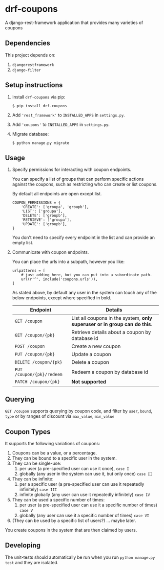 # drf-coupons
A django-rest-framework application that provides many varieties of coupons 

## Dependencies

This project depends on:
1. `djangorestframework`
2. `django-filter`

## Setup instructions

1. Install `drf-coupons` via pip:
   ```
   $ pip install drf-coupons
   ```

2. Add `'rest_framework'` to `INSTALLED_APPS` in `settings.py`.

3. Add `'coupons'` to `INSTALLED_APPS` in `settings.py`.

4. Migrate database:

   ```
   $ python manage.py migrate
   ```

## Usage

1. Specify permissions for interacting with coupon endpoints.

   You can specify a list of groups that can perform specific actions against the coupons, such as restricting who can
   create or list coupons.

   By default all endpoints are open except list. 

   ```
   COUPON_PERMISSIONS = {
       'CREATE': ['groupa', 'groupb'],
       'LIST': ['groupa'],
       'DELETE': ['groupb'],
       'RETRIEVE': ['groupa'],
       'UPDATE': ['groupb'],
   }
   ```

   You don't need to specify every endpoint in the list and can provide an empty list.

2. Communicate with coupon endpoints.

   You can place the urls into a subpath, however you like:

   ```
   urlpatterns = [
       # just adding here, but you can put into a subordinate path.
       url(r'^', include('coupons.urls')),
   ]
   ```

   As stated above, by default any user in the system can touch any of the below endpoints, except where specified in bold.

   | Endpoint                  | Details                                                                     |
   | ------------------------- | --------------------------------------------------------------------------- |
   | `GET /coupon`             | List all coupons in the system, **only superuser or in group can do this**. |
   | `GET /coupon/{pk}`        | Retrieve details about a coupon by database id                              |
   | `POST /coupon`            | Create a new coupon                                                         |
   | `PUT /coupon/{pk}`        | Update a coupon                                                             |
   | `DELETE /coupon/{pk}`     | Delete a coupon                                                             |
   | `PUT /coupon/{pk}/redeem` | Redeem a coupon by database id                                              |
   | `PATCH /coupon/{pk}`      | **Not supported**                                                           |

## Querying

`GET /coupon` supports querying by coupon code, and filter by `user`, `bound`, `type` or by ranges of discount via `max_value`, `min_value`

## Coupon Types

It supports the following variations of coupons:

1. Coupons can be a value, or a percentage.
2. They can be bound to a specific user in the system.
3. They can be single-use:
   1. per user (a pre-specified user can use it once), `case I`
   2. globally (any user in the system can use it, but only once) `case II`
4. They can be infinite:
   1. per a specific user (a pre-specified user can use it repeatedly infinitely) `case III`
   2. infinite globally (any user can use it repeatedly infinitely) `case IV`
5. They can be used a specific number of times:
   1. per user (a pre-specified user can use it a specific number of times) `case V`
   2. globally (any user can use it a specific number of times) `case VI`
6. (They can be used by a specific list of users?) ... maybe later.

You create coupons in the system that are then claimed by users.

## Developing

The unit-tests should automatically be run when you run `python manage.py test` and they are isolated.

